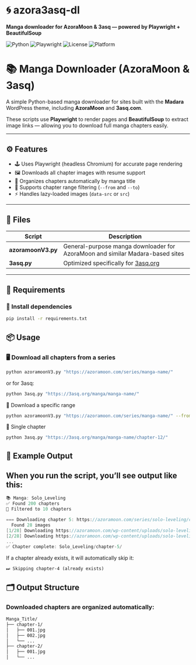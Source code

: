 # 🌀 azora3asq-dl
**Manga downloader for AzoraMoon & 3asq — powered by Playwright + BeautifulSoup**

![Python](https://img.shields.io/badge/Python-3.8+-blue?logo=python)
![Playwright](https://img.shields.io/badge/Playwright-Automation-green?logo=microsoftedge)
![License](https://img.shields.io/badge/License-MIT-yellow.svg)
![Platform](https://img.shields.io/badge/Platform-Windows%20%7C%20Linux%20%7C%20Mac-lightgrey)

# 📚 Manga Downloader (AzoraMoon & 3asq)

A simple Python-based manga downloader for sites built with the **Madara** WordPress theme, including **AzoraMoon** and **3asq.com**.

These scripts use **Playwright** to render pages and **BeautifulSoup** to extract image links — allowing you to download full manga chapters easily.

---

## ⚙️ Features
- 🕹️ Uses Playwright (headless Chromium) for accurate page rendering  
- 🖼️ Downloads all chapter images with resume support  
- 📂 Organizes chapters automatically by manga title  
- 🧭 Supports chapter range filtering (`--from` and `--to`)  
- ⚡ Handles lazy-loaded images (`data-src` or `src`)  

---

## 📄 Files
| Script | Description |
|--------|-------------|
| **azoramoonV3.py** | General-purpose manga downloader for AzoraMoon and similar Madara-based sites |
| **3asq.py** | Optimized specifically for [3asq.org](https://3asq.org/) |

---

## 🧩 Requirements

### 🔧 Install dependencies
```bash
pip install -r requirements.txt
```

## 📦 Usage

### 🖥️ Download all chapters from a series
```bash
python azoramoonV3.py "https://azoramoon.com/series/manga-name/"
```

or for 3asq:
```bash
python 3asq.py "https://3asq.org/manga/manga-name/"
```
🔢 Download a specific range
```bash
python azoramoonV3.py "https://azoramoon.com/series/manga-name/" --from 5 --to 10
```
📘 Single chapter
```bash
python 3asq.py "https://3asq.org/manga/manga-name/chapter-12/"
```

## 🧾 Example Output

## When you run the script, you’ll see output like this:
```swift
📚 Manga: Solo_Leveling
✅ Found 200 chapters
🔢 Filtered to 10 chapters

=== Downloading chapter 5: https://azoramoon.com/series/solo-leveling/chapter-5 ===
  Found 28 images
[1/28] Downloading https://azoramoon.com/wp-content/uploads/solo-leveling-001.jpg
[2/28] Downloading https://azoramoon.com/wp-content/uploads/solo-leveling-002.jpg
...
✅ Chapter complete: Solo_Leveling/chapter-5/
```

If a chapter already exists, it will automatically skip it:
```arduino
⏭ Skipping chapter-4 (already exists)
```

## 🗂️ Output Structure

### Downloaded chapters are organized automatically:
```bash
Manga_Title/
├── chapter-1/
│   ├── 001.jpg
│   ├── 002.jpg
│   └── ...
├── chapter-2/
│   ├── 001.jpg
│   └── ...
